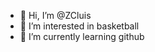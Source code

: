 - 👋 Hi, I’m @ZCluis
- 👀 I’m interested in basketball
- 🌱 I’m currently learning github
<!---
ZCluis/ZCluis is a ✨ special ✨ repository because its `README.md` (this file) appears on your GitHub profile.
You can click the Preview link to take a look at your changes.
--->
